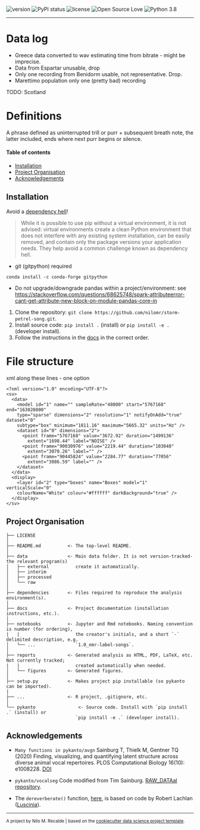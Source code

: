 ![version](https://img.shields.io/badge/package_version-0.1.0-orange)
![PyPI status](https://img.shields.io/pypi/status/ansicolortags.svg)
![license](https://img.shields.io/github/license/mashape/apistatus.svg)
![Open Source Love](https://img.shields.io/badge/open%20source%3F-yes!-lightgrey)
![Python 3.8](https://img.shields.io/badge/python-3.8-brightgreen.svg)

***


# Data log

- Greece data converted to wav estimating time from bitrate - might be imprecise.
- Data from Espartar unusable, drop
- Only one recording from Benidorm usable, not representative. Drop.
- Marettimo population only one (pretty bad) recording
  
TODO:
Scotland
  
# Definitions

A phrase defined as uninterrupted trill or purr + subsequent breath note, the latter included, ends where next purr begins or silence.

#### Table of contents
  - [Installation](#installation)
  - [Project Organisation](#project-organisation)
  - [Acknowledgements](#acknowledgements)

## Installation

Avoid a [dependency hell](https://en.wikipedia.org/wiki/Dependency_hell)!
 > While it is possible to use pip without a virtual environment, it is not advised: virtual environments create a clean Python environment that does not interfere with any existing system installation, can be easily removed, and contain only the package versions your application needs. They help avoid a common challenge known as dependency hell.

- git (gitpython) required
```
conda install -c conda-forge gitpython
```

- Do not upgrade/downgrade pandas within a project/environment: see https://stackoverflow.com/questions/68625748/spark-attributeerror-cant-get-attribute-new-block-on-module-pandas-core-in


1. Clone the repository:
`git clone https://github.com/nilomr/storm-petrel-song.git`.
2. Install source code:
`pip install .` (install) or `pip install -e .` (developer install).
3. Follow the instructions in the [docs](/docs) in the correct order.


# File structure

xml along these lines - one option
```
<?xml version="1.0" encoding="UTF-8"?>
<sv>
  <data>
    <model id="1" name="" sampleRate="48000" start="5767168" end="163020800" 
    type="sparse" dimensions="2" resolution="1" notifyOnAdd="true" dataset="0" 
    subtype="box" minimum="1811.16" maximum="5665.32" units="Hz" />
    <dataset id="0" dimensions="2">
      <point frame="5767168" value="3672.92" duration="1499136" 
        extent="1698.44" label="NOISE" />
      <point frame="90030976" value="2219.44" duration="103040" 
        extent="3070.26" label="" />
      <point frame="90445824" value="2284.77" duration="77056" 
        extent="3086.59" label="" />
    </dataset>
  </data>
  <display>
    <layer id="2" type="boxes" name="Boxes" model="1"  verticalScale="0"  
    colourName="White" colour="#ffffff" darkBackground="true" />
  </display>
</sv>
```
## Project Organisation


    ├── LICENSE
    │
    ├── README.md          <- The top-level README.
    │
    ├── data               <- Main data folder. It is not version-tracked-the relevant program(s)  
    │   ├── external          create it automatically.
    │   ├── interim        
    │   ├── processed      
    │   └── raw            
    │
    ├── dependencies       <- Files required to reproduce the analysis environment(s).
    │
    ├── docs               <- Project documentation (installation instructions, etc.).
    │
    ├── notebooks          <- Jupyter and Rmd notebooks. Naming convention is number (for ordering),
    |   |                     the creator's initials, and a short `-` delimited description, e.g.
    │   └── ...               `1.0_nmr-label-songs`.  
    │                         
    ├── reports            <- Generated analysis as HTML, PDF, LaTeX, etc. Not currently tracked;
    |   |                     created automatically when needed.
    │   └── figures        <- Generated figures.
    │
    ├── setup.py           <- Makes project pip installable (so pykanto can be imported).
    |
    ├── ...                <- R project, .gitignore, etc.
    │
    └── pykanto                <- Source code. Install with `pip install .` (install) or 
                              `pip install -e .` (developer install).

## Acknowledgements


- `Many functions in pykanto/avgn` 
Sainburg T, Thielk M, Gentner TQ (2020) Finding, visualizing, and quantifying latent structure across diverse animal vocal repertoires. PLOS Computational Biology 16(10): e1008228. [DOI](https://doi.org/10.1371/journal.pcbi.1008228)

- `pykanto/vocalseg` Code modified from Tim Sainburg. [RAW_DATAal repository](https://github.com/timsainb/vocalization-segmentation).

- The `dereverberate()` function, [here](https://github.com/nilomr/great-tit-song/blob/24d9527d0512e6d735e9849bc816511c9eb24f99/pykanto/greti/audio/filter.py#L66), is based on code by Robert Lachlan ([Luscinia](https://rflachlan.github.io/Luscinia/)).

--------

<p><small>A project by Nilo M. Recalde | based on the <a target="_blank" href="https://drivendata.github.io/cookiecutter-data-science/">cookiecutter data science project template</a>.</small></p>
